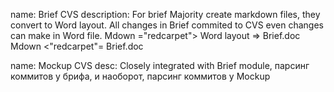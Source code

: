 name: Brief CVS
description: 
For brief Majority create markdown files, they convert to Word layout. All changes in Brief commited to CVS even changes can make in Word file.
Mdown ="redcarpet"> Word layout => Brief.doc
Mdown <"redcarpet"= Brief.doc

name: Mockup CVS
desc: Closely integrated with Brief module, парсинг коммитов у брифа, и наоборот, парсинг коммитов у Mockup